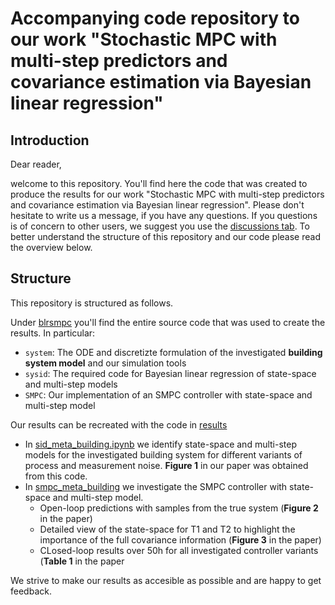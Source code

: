 # Accompanying code repository to our work "Stochastic MPC with multi-step predictors and covariance estimation via Bayesian linear regression"

## Introduction

Dear reader,

welcome to this repository. You'll find here the code that was created to produce the results for our work "Stochastic MPC with multi-step predictors and covariance estimation via Bayesian linear regression".
Please don't hesitate to write us a message, if you have any questions. If you questions is of concern to other users, we suggest you use the [discussions tab](https://github.com/4flixt/2023_Stochastic_MSM/discussions).
To better understand the structure of this repository and our code please read the overview below.

## Structure

This repository is structured as follows.

Under [blrsmpc](https://github.com/4flixt/2023_Stochastic_MSM/tree/main/blrsmpc) you'll find the entire source code that was used to create the results. In particular:
- ``system``: The ODE and discretizte formulation of the investigated **building system model** and our simulation tools
- ``sysid``: The required code for Bayesian linear regression of state-space and multi-step models
- ``SMPC``: Our implementation of an SMPC controller with state-space and multi-step model

Our results can be recreated with the code in [results](https://github.com/4flixt/2023_Stochastic_MSM/tree/main/results)
- In [sid_meta_building.ipynb](https://github.com/4flixt/2023_Stochastic_MSM/blob/main/results/sid_meta_building.ipynb) we identify state-space and multi-step models for the investigated building system for different variants of process and measurement noise. **Figure 1** in our paper was obtained from this code.
- In [smpc_meta_building](https://github.com/4flixt/2023_Stochastic_MSM/blob/main/results/smpc_meta_building.py) we investigate the SMPC controller with state-space and multi-step model. 
  - Open-loop predictions with samples from the true system (**Figure 2** in the paper)
  - Detailed view of the state-space for T1 and T2 to highlight the importance of the full covariance information (**Figure 3** in the paper)
  - CLosed-loop results over 50h for all investigated controller variants (**Table 1** in the paper
  
We strive to make our results as accesible as possible and are happy to get feedback.

